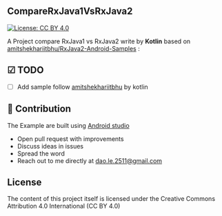 ## CompareRxJava1VsRxJava2
[![License: CC BY 4.0](https://img.shields.io/badge/License-CC%20BY%204.0-lightgrey.svg)](https://creativecommons.org/licenses/by/4.0/)

A Project compare RxJava1 vs RxJava2 write by **Kotlin** based on [amitshekhariitbhu/RxJava2-Android-Samples](https://github.com/amitshekhariitbhu/RxJava2-Android-Samples) :

## ☑ TODO

- [ ] Add sample follow [amitshekhariitbhu]() by kotlin

## 👬 Contribution

The Example are built using [Android studio](https://developer.android.com/studio/index.html)

- Open pull request with improvements
- Discuss ideas in issues
- Spread the word
- Reach out to me directly at dao.le.2511@gmail.com

## License

The content of this project itself is licensed under the Creative Commons Attribution 4.0 International (CC BY 4.0)
